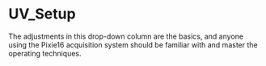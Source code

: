 <!-- DropDown1.md --- 
;; 
;; Description: 
;; Author: Hongyi Wu(吴鸿毅)
;; Email: wuhongyi@qq.com 
;; Created: 日 10月  7 09:36:33 2018 (+0800)
;; Last-Updated: 一 11月  5 16:35:44 2018 (+0800)
;;           By: Hongyi Wu(吴鸿毅)
;;     Update #: 3
;; URL: http://wuhongyi.cn -->

# UV_Setup 

The adjustments in this drop-down column are the basics, and anyone using the Pixie16 acquisition system should be familiar with and master the operating techniques.





<!-- DropDown1.md ends here -->
